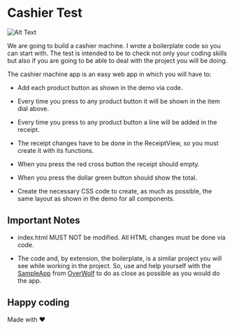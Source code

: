 # Cashier Test
![Alt Text](https://gz-app-api.s3.eu-west-3.amazonaws.com/assets/gazoom-cashier-test.gif)

We are going to build a cashier machine. I wrote a boilerplate code so you can start with. The test is intended to be to check not only your coding skills but also if you are going to be able to deal with the project you will be doing. 

The cashier machine app is an easy web app in which you will have to:

* Add each product button as shown in the demo via code.

* Every time you press to any product button it will be shown in the item dial above.
* Every time you press to any product button a line will be added in the receipt.  
* The receipt changes have to be done in the ReceiptView, so you must create it with its functions.
* When you press the red cross button the receipt should empty.
* When you press the dollar green button should show the total.
* Create the necessary CSS code to create, as much as possible, the same layout as shown in the demo for all components. 

## Important Notes
* index.html MUST NOT be modified. All HTML changes must be done via code.

* The code and, by extension, the boilerplate, is a similar project you will see while working in the project. So, use and help yourself with the [SampleApp](https://github.com/overwolf/sample-app) from [OverWolf](https://overwolf.github.io) to do as close as possible as you would do the app.

## Happy coding
Made with ❤️